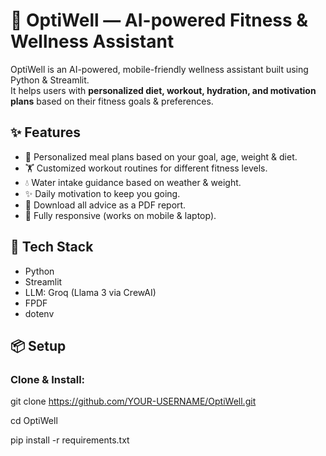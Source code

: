 # 🌟 OptiWell — AI-powered Fitness & Wellness Assistant

OptiWell is an AI-powered, mobile-friendly wellness assistant built using Python & Streamlit.  
It helps users with **personalized diet, workout, hydration, and motivation plans** based on their fitness goals & preferences.

## ✨ Features
- 🎯 Personalized meal plans based on your goal, age, weight & diet.
- 🏋️ Customized workout routines for different fitness levels.
- 💧 Water intake guidance based on weather & weight.
- ✨ Daily motivation to keep you going.
- 📄 Download all advice as a PDF report.
- 📱 Fully responsive (works on mobile & laptop).

## 🚀 Tech Stack
- Python
- Streamlit
- LLM: Groq (Llama 3 via CrewAI)
- FPDF
- dotenv

## 📦 Setup

### Clone & Install:

git clone https://github.com/YOUR-USERNAME/OptiWell.git

cd OptiWell


pip install -r requirements.txt
